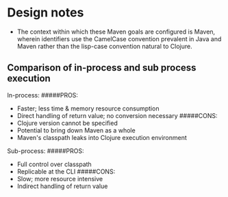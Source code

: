 # Design notes

* The context within which these Maven goals are configured is Maven, wherein
  identifiers use the CamelCase convention prevalent in Java and Maven
  rather than the lisp-case convention natural to Clojure.


## Comparison of in-process and sub process execution

In-process:
#####PROS:
- Faster; less time & memory resource consumption
- Direct handling of return value; no conversion necessary
#####CONS:
- Clojure version cannot be specified
- Potential to bring down Maven as a whole
- Maven's classpath leaks into Clojure execution environment

Sub-process:
#####PROS:
- Full control over classpath
- Replicable at the CLI
#####CONS:
- Slow; more resource intensive
- Indirect handling of return value
